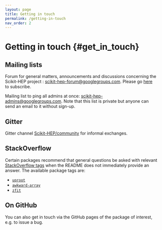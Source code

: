 ```yaml
---
layout: page
title: Getting in touch
permalink: /getting-in-touch
nav_order: 2
---
```


Getting in touch {#get_in_touch}
================

Mailing lists
-------------

Forum for general matters, announcements and discussions concerning the
Scikit-HEP project :
[scikit-hep-forum@googlegroups.com](scikit-hep-forum@googlegroups.com).
Please go
[here](https://groups.google.com/forum/#!forum/scikit-hep-forum) to
subscribe.

Mailing list to ping all admins at once:
[scikit-hep-admins@googlegroups.com](scikit-hep-admins@googlegroups.com).
Note that this list is private but anyone can send an email to it
without sign-up.

Gitter
------

Gitter channel
[Scikit-HEP/community](https://gitter.im/Scikit-HEP/community) for
informal exchanges.

StackOverflow
-------------

Certain packages recommend that general questions be asked with relevant
[StackOverflow tags](https://stackoverflow.com/tags) when the README
does not immediately provide an answer. The available package tags are:

- [`uproot`](https://stackoverflow.com/questions/tagged/uproot)
- [`awkward-array`](https://stackoverflow.com/questions/tagged/awkward-array)
- [`zfit`](https://stackoverflow.com/questions/tagged/zfit)

On GitHub
---------

You can also get in touch via the GitHub pages of the package of
interest, e.g. to issue a bug.
